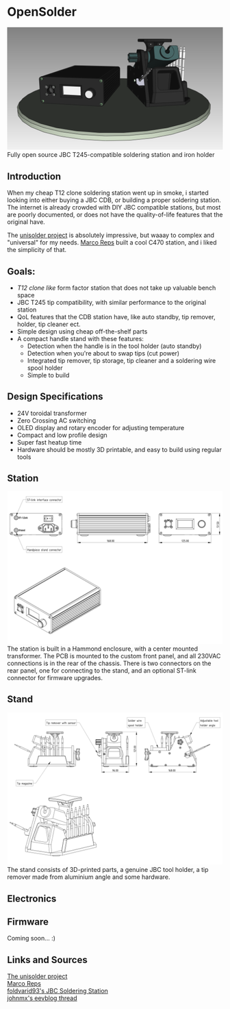 # OpenSolder
![](/Hardware/Images/Front.png)  
Fully open source JBC T245-compatible soldering station and iron holder

## Introduction
When my cheap T12 clone soldering station went up in smoke, i started looking into either buying a JBC CDB, or building a proper soldering station. The internet is already crowded with DIY JBC compatible stations, but most are poorly documented, or does not have the quality-of-life features that the original have.

The [unisolder project](https://github.com/sparkybg/UniSolder-5.2) is absolutely impressive, but waaay to complex and "universal" for my needs. [Marco Reps](https://youtu.be/GYIiOkr6x9o) built a cool C470 station, and i liked the simplicity of that.

## Goals:
- _T12 clone like_ form factor station that does not take up valuable bench space
- JBC T245 tip compatibility, with similar performance to the original station
- QoL features that the CDB station have, like auto standby, tip remover, holder, tip cleaner ect.
- Simple design using cheap off-the-shelf parts
- A compact handle stand with these features:
	- Detection when the handle is in the tool holder (auto standby)
	- Detection when you're about to swap tips (cut power)
	- Integrated tip remover, tip storage, tip cleaner and a soldering wire spool holder
	- Simple to build

## Design Specifications
- 24V toroidal transformer
- Zero Crossing AC switching
- OLED display and rotary encoder for adjusting temperature
- Compact and low profile design
- Super fast heatup time
- Hardware should be mostly 3D printable, and easy to build using regular tools

## Station
![](/Hardware/Images/Station_1.png)  
The station is built in a Hammond enclosure, with a center mounted transformer. The PCB is mounted to the custom front panel, and all 230VAC connections is in the rear of the chassis.
There is two connectors on the rear panel, one for connecting to the stand, and an optional ST-link connector for firmware upgrades.

## Stand
![](/Hardware/Images/Stand_1.png)  
The stand consists of 3D-printed parts, a genuine JBC tool holder, a tip remover made from aluminium angle and some hardware. 

## Electronics

## Firmware
Coming soon... :)

## Links and Sources

[The unisolder project](https://github.com/sparkybg/UniSolder-5.2)  
[Marco Reps](https://youtu.be/GYIiOkr6x9o)  
[foldvarid93's JBC Soldering Station](https://github.com/foldvarid93/JBC_SolderingStation)  
[johnmx's eevblog thread](https://eevblog.com/forum/testgear/jbc-soldering-station-cd-2bc-complete-schematic-analysis/)  